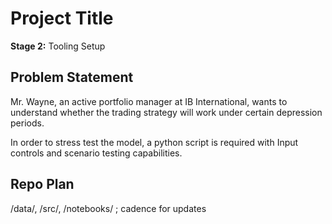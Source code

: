 
# Project Title
**Stage 2:** Tooling Setup

## Problem Statement
Mr. Wayne, an active portfolio manager at IB International, wants to understand whether the trading strategy will work under certain depression periods.

In order to stress test the model, a python script is required with Input controls and scenario testing capabilities.

## Repo Plan
/data/, /src/, /notebooks/ ; cadence for updates
